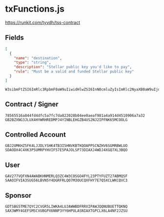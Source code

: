 # txFunctions.js
https://runkit.com/tyvdh/tss-contract

## Fields
```json
[
  {
    "name": "destination",
    "type": "string",
    "description": "Stellar public key you'd like to pay",
    "rule": "Must be a valid and funded Stellar public key"
  }
]
```
```
W3sibmFtZSI6ImRlc3RpbmF0aW9uIiwidHlwZSI6InN0cmluZyIsImRlc2NyaXB0aW9uIjoiU3RlbGxhciBwdWJsaWMga2V5IHlvdSdkIGxpa2UgdG8gcGF5IiwicnVsZSI6Ik11c3QgYmUgYSB2YWxpZCBhbmQgZnVuZGVkIFN0ZWxsYXIgcHVibGljIGtleSJ9XQ==
```

## Contract / Signer
```
78565516a844fd4dfc5a7fc7da822028b04ee0aeaf981a4a914d4510906a7a32
GB2BZXNG3JLUX4HYWRHREDMPJ4YINBLEHGZB4US2NJ2IPFNK65MCOOLG
```

## Controlled Account
```
GBJ2UMKHZ5FK4LJJDLYSHK4TB3I5HNVKBTKQOAPPSCNZHV6SGMRBWLUO
SDAODX4C4XK3P5UMRPYHVIF57E5PAJOLSP73DIAXJ4WDJ4XGQ7XL3BQO
```

## User
```
GAV277VQFXN4AWABKHNMERLQ3ZC4W3COSGO4FYL23PTYFUZT27ABMQSF
SAAOIFVIA3SUG56LBVN5Y4DGRFRLQO7M3OUCQXFHY7E7Q5XCLWKCQVC3
```

## Sponsor
```
GDTSBG5TME7QYC2CVGR5LIWKA4LUJAWWBDFRRXIPAWJQQNUBUETTQKNQ
SAX3WMY4GEFSMSCVUBGPX6NNP3YY6HPULASNIAXTGPCLX6LA4NF2JZSU
```